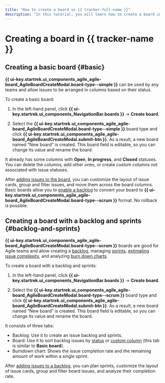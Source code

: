 ```yaml
---
title: "How to create a board in {{ tracker-full-name }}"
description: "In this tutorial, you will learn how to create a board in {{ tracker-name }}."
---
```


# Creating a board in {{ tracker-name }}

## Creating a basic board {#basic}

**{{ ui-key.startrek.ui_components_agile_agile-board_AgileBoardCreateModal.board-type--simple }}** can be used by any teams and allow issues to be arranged in columns based on their status.

To create a basic board:

1. In the left-hand panel, click **{{ ui-key.startrek.ui_components_NavigationBar.boards }}** → **Create board**.

1. Select the **{{ ui-key.startrek.ui_components_agile_agile-board_AgileBoardCreateModal.board-type--simple }}** board type and click **{{ ui-key.startrek.ui_components_agile_agile-board_AgileBoardCreateModal.submit-btn }}**. As a result, a new board named <q>New board</q> is created. This board field is editable, so you can change its value and rename the board.

It already has some columns with **Open**, **In progress**, and **Closed** statuses. You can delete the columns, add other ones, or create custom columns not associated with issue statuses.

After [adding issues to the board](agile-new-set-board.md#add-task), you can customize the layout of issue cards, group and filter issues, and move them across the board columns. Basic boards allow you to [enable a backlog](backlog.md#add-backlog) to convert your board to **{{ ui-key.startrek.ui_components_agile_agile-board_AgileBoardCreateModal.board-type--scrum }}** format. No rollback is possible.

## Creating a board with a backlog and sprints {#backlog-and-sprints}

**{{ ui-key.startrek.ui_components_agile_agile-board_AgileBoardCreateModal.board-type--scrum }}** boards are good for Agile teams and allow creating a [backlog](backlog.md), managing [sprints](create-agile-sprint.md), [estimating issue complexity](poker.md), and analyzing [burn down charts](burndown-diagram.md).

To create a board with a backlog and sprints:

1. In the left-hand panel, click **{{ ui-key.startrek.ui_components_NavigationBar.boards }}** → **Create board**.

1. Select the **{{ ui-key.startrek.ui_components_agile_agile-board_AgileBoardCreateModal.board-type--scrum }}** board type and click **{{ ui-key.startrek.ui_components_agile_agile-board_AgileBoardCreateModal.submit-btn }}**. As a result, a new board named <q>New board</q> is created. This board field is editable, so you can change its value and rename the board.

It consists of three tabs:
* Backlog: Use it to create an issue backlog and sprints.
* Board: Use it to sort backlog issues by [status](agile-new-columns.md#status) or [custom column](agile-new-columns.md#user-columns) (this tab is similar to **Basic board**).
* Burndown chart: Shows the issue completion rate and the remaining amount of work within a single sprint.

After [adding issues to a backlog](backlog.md#add-new-backlog), you can plan sprints, customize the layout of issue cards, group and filter board issues, and analyze their completion rate.
